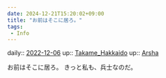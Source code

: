 ```yaml
---
date: 2024-12-21T15:20:02+09:00
title: "お前はそこに居ろ。"
tags:
 - Info
---
```


daily:: [2022-12-06](/Daily_Note/2022-12-06.md)
up:: [Takame_Hakkaido](../Bar/Novel/Nacaria/Takame_Hakkaido.md)
up:: [Arsha](../Bar/Novel/Nacaria/Arsha.md)

お前はそこに居ろ。
きっと私も、兵士なのだ。